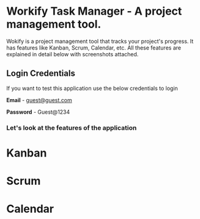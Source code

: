 # Workify Task Manager - A project management tool.

Wokify is a project management tool that tracks your project's progress. It has features like Kanban, Scrum, Calendar, etc. All these features are explained in detail below with screenshots attached.

## Login Credentials
If you want to test this application use the below credentials to login

**Email** - guest@guest.com


**Password** - Guest@1234

### Let's look at the features of the application

# Kanban

# Scrum

# Calendar
